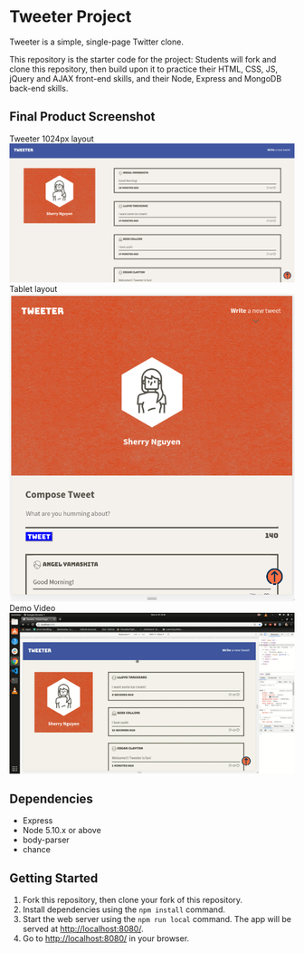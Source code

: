 # Tweeter Project

Tweeter is a simple, single-page Twitter clone.

This repository is the starter code for the project: Students will fork and clone this repository, then build upon it to practice their HTML, CSS, JS, jQuery and AJAX front-end skills, and their Node, Express and MongoDB back-end skills.

## Final Product Screenshot
Tweeter 1024px layout
![alt tag](docs/tweeter.png)
Tablet layout
![alt tag](/docs/tablet.png)
Demo Video
![alt tag](/docs/demotweeter.gif)

## Dependencies

- Express
- Node 5.10.x or above
- body-parser
- chance

## Getting Started

1. Fork this repository, then clone your fork of this repository.
2. Install dependencies using the `npm install` command.
3. Start the web server using the `npm run local` command. The app will be served at <http://localhost:8080/>.
4. Go to <http://localhost:8080/> in your browser.
